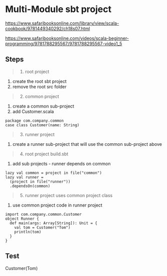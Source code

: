 # Multi-Module sbt project

https://www.safaribooksonline.com/library/view/scala-cookbook/9781449340292/ch18s07.html

https://www.safaribooksonline.com/videos/scala-beginner-programming/9781788295567/9781788295567-video1_5

## Steps

> 1. root project

1. create the root sbt project
2. remove the root src folder

> 2. common project

1. create a common sub-project
2. add Customer.scala
```
package com.company.common
case class Customer(name: String)
```

> 3. runner project

1. create a runner sub-project that will use the common sub-project above

> 4. root project build.sbt

1. add sub projects - runner depends on common
```
lazy val common = project in file("common")
lazy val runner =
  (project in file("runner"))
  .dependsOn(common)
```

> 5. runner project uses common project class

1. use common project code in runner project

```
import com.company.common.Customer
object Runner {
  def main(args: Array[String]): Unit = {
    val tom = Customer("Tom")
    println(tom)
  }
}
```

## Test

Customer(Tom)
